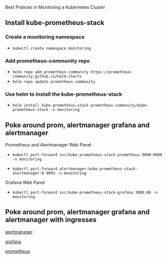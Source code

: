 Best Pratices in Monitoring a Kubernetes Cluster 

## Install kube-prometheus-stack
### Create a monitoring namespace 
+ `kubectl create namespace monitoring`

### Add prometheus-community repo
- `helm repo add prometheus-community https://prometheus-community.github.io/helm-charts`
- `helm repo update prometheus-community`

### Use helm to install the kube-prometheus-stack
- `helm install kube-prometheus-stack prometheus-community/kube-prometheus-stack -n monitoring` 


## Poke around prom, alertmanager grafana and alertmanager
Prometheus and Alertmanager Web Panel

+ `kubectl port-forward svc/kube-prometheus-stack-prometheus 9090:9090 -n monitoring` 

+ `kubectl port-forward alertmanager-kube-prometheus-stack-alertmanager-0 9093 -n monitoring`

Grafana Web Panel 

+ `kubectl port-forward svc/kube-prometheus-stack-grafana 3000:80 -n monitoring`

## Poke around prom, alertmanager grafana and alertmanager with ingresses

[alertmanager](http://alertmanager.stage-1-eks-stage-ecom.altex.ro)

[grafana](http://grafana.stage-1-eks-stage-ecom.altex.ro)

[prometheus](http://prometheus.stage-1-eks-stage-ecom.altex.ro)